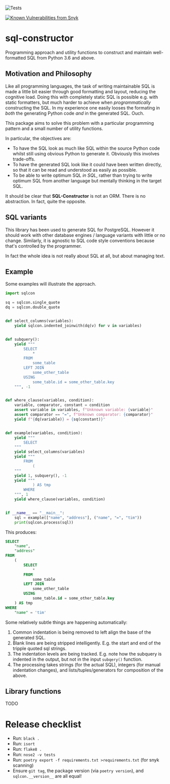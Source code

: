 ![Tests](https://github.com/tcorbettclark/sql-constructor/workflows/Continuous%20Integration%20tests%20etc/badge.svg)

[![Known Vulnerabilities from Snyk](https://snyk.io/test/github/tcorbettclark/sql-constructor/badge.svg?targetFile=requirements.txt)](https://snyk.io/test/github/tcorbettclark/sql-constructor?targetFile=requirements.txt)

# sql-constructor

Programming approach and utility functions to construct and maintain
well-formatted SQL from Python 3.6 and above.

## Motivation and Philosophy

Like all programming languages, the task of writing maintainable SQL is made a
little bit easier through good formatting and layout, reducing the cognitive
load. Doing this with completely static SQL is possible e.g. with static
formatters, but much harder to achieve when *programmatically* constructing the
SQL. In my experience one easily looses the formating in *both* the generating
Python code *and* in the generated SQL. Ouch.

This package aims to solve this problem with a particular programming pattern
and a small number of utility functions.

In particular, the objectives are:

* To have the SQL look as much like SQL within the source Python code whilst
  still using obvious Python to generate it. Obviously this involves trade-offs.
* To have the generated SQL look like it could have been written directly, so
  that it can be read and understood as easily as possible.
* To be able to write optimum SQL *in SQL*, rather than trying to write optimum
  SQL from another language but mentally thinking in the target SQL.

It should be clear that **SQL-Constructor** is not an ORM. There is no abstraction.
In fact, quite the opposite.

## SQL variants

This library has been used to generate SQL for PostgreSQL. However it should
work with other database engines / language variants with little or no change.
Similarly, it is agnostic to SQL code style conventions because that's
controlled by the programmer.

In fact the whole idea is not really about SQL at all, but about managing text.

## Example

Some examples will illustrate the approach.

```python
import sqlcon

sq = sqlcon.single_quote
dq = sqlcon.double_quote


def select_columns(variables):
    yield sqlcon.indented_joinwith(dq(v) for v in variables)


def subquery():
    yield """
        SELECT
            *
        FROM
            some_table
        LEFT JOIN
            some_other_table
        USING
            some_table.id = some_other_table.key
    """, -1


def where_clause(variables, condition):
    variable, comparator, constant = condition
    assert variable in variables, f"Unknown variable: {variable}"
    assert comparator == "=", f"Unknown comparator: {comparator}"
    yield f"{dq(variable)} = {sq(constant)}"


def example(variables, condition):
    yield """
        SELECT
    """
    yield select_columns(variables)
    yield """
        FROM
            (
    """
    yield 1, subquery(), -1
    yield """
            ) AS tmp
        WHERE
    """, 1
    yield where_clause(variables, condition)


if __name__ == "__main__":
    sql = example(["name", "address"], ("name", "=", "tim"))
    print(sqlcon.process(sql))

```

This produces:

```sql
SELECT
    "name",
    "address"
FROM
    (
        SELECT
            *
        FROM
            some_table
        LEFT JOIN
            some_other_table
        USING
            some_table.id = some_other_table.key
    ) AS tmp
WHERE
    "name" = 'tim'
```

Some relatively subtle things are happening automatically:

1. Common indentation is being removed to left align the base of the generated SQL.
1. Blank lines are being stripped intelligently. E.g. the start and end of the
   tripple quoted sql strings.
1. The indentation levels are being tracked. E.g. note how the subquery is
   indented in the output, but not in the input `subqery()` function.
1. The processing takes strings (for the actual SQL), integers (for manual
   indentation changes), and lists/tuples/generators for composition of the
   above.

## Library functions

TODO


# Release checklist

* Run: `black .`
* Run: `isort`
* Run: `flake8 .`
* Run: `nose2 -v tests`
* Run: `poetry export -f requirements.txt >requirements.txt` (for snyk scanning)
* Ensure `git tag`, the package version (via `poetry version`), and `sqlcon.__version__` are all equal!